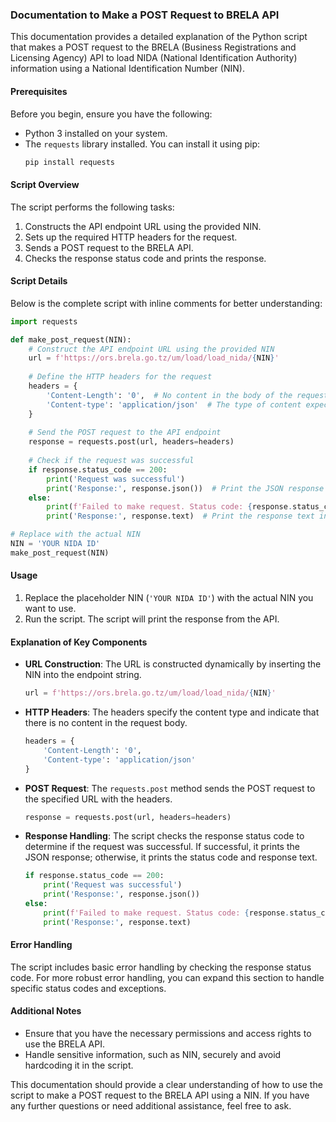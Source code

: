 ### Documentation to Make a POST Request to BRELA API

This documentation provides a detailed explanation of the Python script that makes a POST request to the BRELA (Business Registrations and Licensing Agency) API to load NIDA (National Identification Authority) information using a National Identification Number (NIN).

#### Prerequisites

Before you begin, ensure you have the following:
- Python 3 installed on your system.
- The `requests` library installed. You can install it using pip:
  ```bash
  pip install requests
  ```

#### Script Overview

The script performs the following tasks:
1. Constructs the API endpoint URL using the provided NIN.
2. Sets up the required HTTP headers for the request.
3. Sends a POST request to the BRELA API.
4. Checks the response status code and prints the response.

#### Script Details

Below is the complete script with inline comments for better understanding:

```python
import requests

def make_post_request(NIN):
    # Construct the API endpoint URL using the provided NIN
    url = f'https://ors.brela.go.tz/um/load/load_nida/{NIN}'
    
    # Define the HTTP headers for the request
    headers = {
        'Content-Length': '0',  # No content in the body of the request
        'Content-type': 'application/json'  # The type of content expected in the response
    }
    
    # Send the POST request to the API endpoint
    response = requests.post(url, headers=headers)
    
    # Check if the request was successful
    if response.status_code == 200:
        print('Request was successful')
        print('Response:', response.json())  # Print the JSON response
    else:
        print(f'Failed to make request. Status code: {response.status_code}')
        print('Response:', response.text)  # Print the response text in case of failure

# Replace with the actual NIN
NIN = 'YOUR NIDA ID'
make_post_request(NIN)
```

#### Usage

1. Replace the placeholder NIN (`'YOUR NIDA ID'`) with the actual NIN you want to use.
2. Run the script. The script will print the response from the API.

#### Explanation of Key Components

- **URL Construction**: The URL is constructed dynamically by inserting the NIN into the endpoint string.
  ```python
  url = f'https://ors.brela.go.tz/um/load/load_nida/{NIN}'
  ```

- **HTTP Headers**: The headers specify the content type and indicate that there is no content in the request body.
  ```python
  headers = {
      'Content-Length': '0',
      'Content-type': 'application/json'
  }
  ```

- **POST Request**: The `requests.post` method sends the POST request to the specified URL with the headers.
  ```python
  response = requests.post(url, headers=headers)
  ```

- **Response Handling**: The script checks the response status code to determine if the request was successful. If successful, it prints the JSON response; otherwise, it prints the status code and response text.
  ```python
  if response.status_code == 200:
      print('Request was successful')
      print('Response:', response.json())
  else:
      print(f'Failed to make request. Status code: {response.status_code}')
      print('Response:', response.text)
  ```

#### Error Handling

The script includes basic error handling by checking the response status code. For more robust error handling, you can expand this section to handle specific status codes and exceptions.

#### Additional Notes

- Ensure that you have the necessary permissions and access rights to use the BRELA API.
- Handle sensitive information, such as NIN, securely and avoid hardcoding it in the script.

This documentation should provide a clear understanding of how to use the script to make a POST request to the BRELA API using a NIN. If you have any further questions or need additional assistance, feel free to ask.